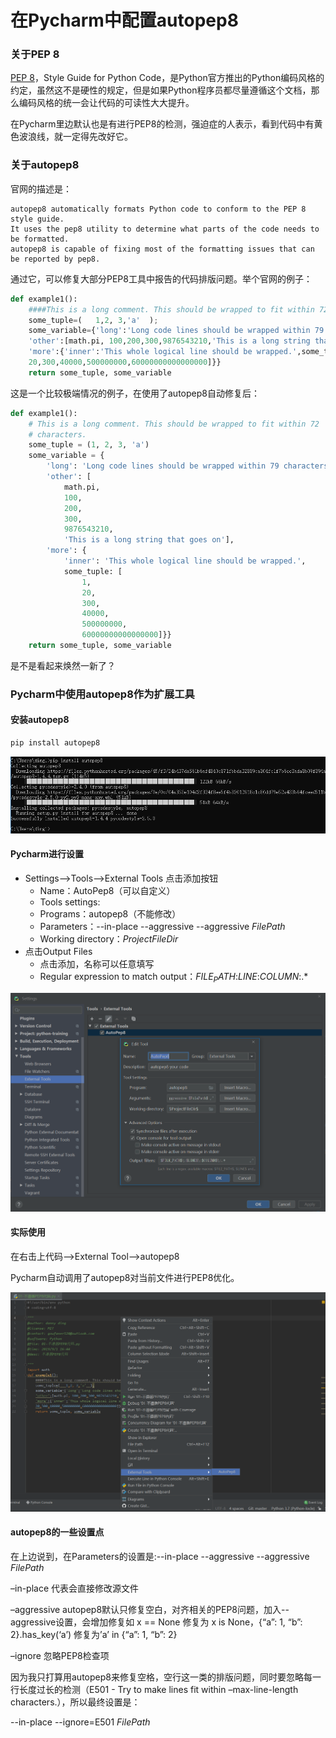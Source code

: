 # 在Pycharm中配置autopep8

### 关于PEP 8

[PEP 8](https://www.python.org/dev/peps/pep-0008/)，Style Guide for Python Code，是Python官方推出的Python编码风格的约定，虽然这不是硬性的规定，但是如果Python程序员都尽量遵循这个文档，那么编码风格的统一会让代码的可读性大大提升。

在Pycharm里边默认也是有进行PEP8的检测，强迫症的人表示，看到代码中有黄色波浪线，就一定得先改好它。

### 关于autopep8

官网的描述是：
```
autopep8 automatically formats Python code to conform to the PEP 8 style guide. 
It uses the pep8 utility to determine what parts of the code needs to be formatted. 
autopep8 is capable of fixing most of the formatting issues that can be reported by pep8.
```

通过它，可以修复大部分PEP8工具中报告的代码排版问题。举个官网的例子：

```python
def example1():
    ####This is a long comment. This should be wrapped to fit within 72 characters.
    some_tuple=(   1,2, 3,'a'  );
    some_variable={'long':'Long code lines should be wrapped within 79 characters.',
    'other':[math.pi, 100,200,300,9876543210,'This is a long string that goes on'],
    'more':{'inner':'This whole logical line should be wrapped.',some_tuple:[1,
    20,300,40000,500000000,60000000000000000]}}
    return some_tuple, some_variable
```

这是一个比较极端情况的例子，在使用了autopep8自动修复后：

```python
def example1():
    # This is a long comment. This should be wrapped to fit within 72
    # characters.
    some_tuple = (1, 2, 3, 'a')
    some_variable = {
        'long': 'Long code lines should be wrapped within 79 characters.',
        'other': [
            math.pi,
            100,
            200,
            300,
            9876543210,
            'This is a long string that goes on'],
        'more': {
            'inner': 'This whole logical line should be wrapped.',
            some_tuple: [
                1,
                20,
                300,
                40000,
                500000000,
                60000000000000000]}}
    return some_tuple, some_variable
```

是不是看起来焕然一新了？

### Pycharm中使用autopep8作为扩展工具

#### 安装autopep8

```python
pip install autopep8
```
![pip install autopep8](./Image/PipInstallAutopep8.png)

#### Pycharm进行设置

+ Settings–>Tools–>External Tools 点击添加按钮
    - Name：AutoPep8（可以自定义）
    - Tools settings:
    - Programs：autopep8（不能修改）
    - Parameters：--in-place --aggressive --aggressive $FilePath$
    - Working directory：$ProjectFileDir$
+ 点击Output Files
    - 点击添加，名称可以任意填写
    - Regular expression to match output：$FILE_PATH$\:$LINE$\:$COLUMN$\:.*

![ExternalTools_AutoPep8](./Image/ExternalTools_AutoPep8.png)

#### 实际使用
在右击上代码–>External Tool–>autopep8

Pycharm自动调用了autopep8对当前文件进行PEP8优化。

![Image/AutoPEP8_Using](./Image/AutoPEP8_Using.png)

#### autopep8的一些设置点

在上边说到，在Parameters的设置是:--in-place --aggressive --aggressive $FilePath$

–in-place 代表会直接修改源文件

–aggressive autopep8默认只修复空白，对齐相关的PEP8问题，加入--aggressive设置，会增加修复如 x == None 修复为 x is None，{“a”: 1, “b”: 2}.has_key(‘a’) 修复为’a’ in {“a”: 1, “b”: 2}

–ignore 忽略PEP8检查项

因为我只打算用autopep8来修复空格，空行这一类的排版问题，同时要忽略每一行长度过长的检测（E501 - Try to make lines fit within –max-line-length characters.），所以最终设置是：

--in-place --ignore=E501 $FilePath$